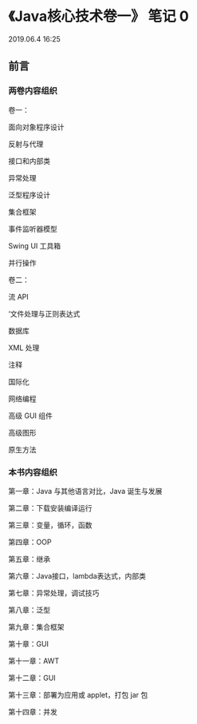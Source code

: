 # 《Java核心技术卷一》 笔记 0

2019.06.4 16:25



## 前言

### 两卷内容组织

卷一：

面向对象程序设计

反射与代理

接口和内部类

异常处理

泛型程序设计

集合框架

事件监听器模型

Swing UI 工具箱

并行操作



卷二：

流 API

‘文件处理与正则表达式

数据库

XML 处理

注释

国际化

网络编程

高级 GUI 组件

高级图形

原生方法



### 本书内容组织

第一章：Java 与其他语言对比，Java 诞生与发展

第二章：下载安装编译运行

第三章：变量，循环，函数

第四章：OOP

第五章：继承

第六章：Java接口，lambda表达式，内部类

第七章：异常处理，调试技巧

第八章：泛型

第九章：集合框架

第十章：GUI

第十一章：AWT

第十二章：GUI

第十三章：部署为应用或 applet，打包 jar 包

第十四章：并发

